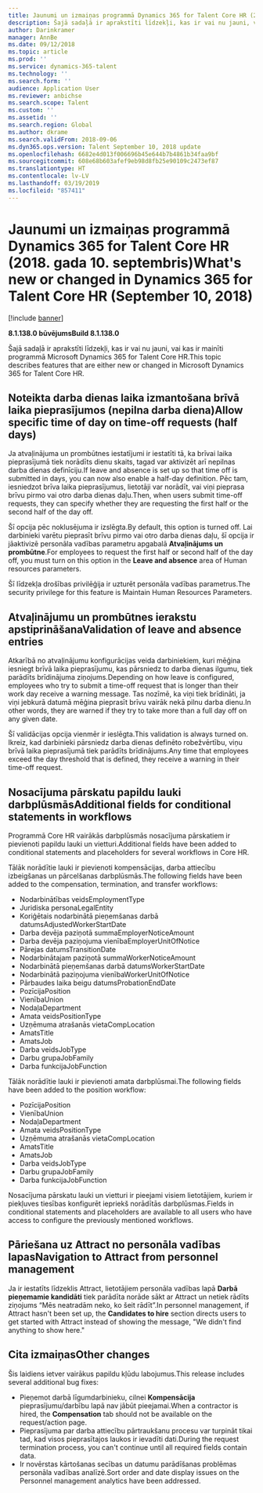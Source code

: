 ```yaml
---
title: Jaunumi un izmaiņas programmā Dynamics 365 for Talent Core HR (2018. gada 10. septembris)
description: Šajā sadaļā ir aprakstīti līdzekļi, kas ir vai nu jauni, vai kas ir mainīti programmā Microsoft Dynamics 365 for Talent Core HR.
author: Darinkramer
manager: AnnBe
ms.date: 09/12/2018
ms.topic: article
ms.prod: ''
ms.service: dynamics-365-talent
ms.technology: ''
ms.search.form: ''
audience: Application User
ms.reviewer: anbichse
ms.search.scope: Talent
ms.custom: ''
ms.assetid: ''
ms.search.region: Global
ms.author: dkrame
ms.search.validFrom: 2018-09-06
ms.dyn365.ops.version: Talent September 10, 2018 update
ms.openlocfilehash: 6682e4d013f006696b45e644b7b4861b34faa9bf
ms.sourcegitcommit: 608e68b603afef9eb98d8fb25e90109c2473ef87
ms.translationtype: HT
ms.contentlocale: lv-LV
ms.lasthandoff: 03/19/2019
ms.locfileid: "857411"
---
```

# <a name="whats-new-or-changed-in-dynamics-365-for-talent-core-hr-september-10-2018"></a><span data-ttu-id="19ec6-103">Jaunumi un izmaiņas programmā Dynamics 365 for Talent Core HR (2018. gada 10. septembris)</span><span class="sxs-lookup"><span data-stu-id="19ec6-103">What's new or changed in Dynamics 365 for Talent Core HR (September 10, 2018)</span></span>

[!include [banner](includes/banner.md)]

<span data-ttu-id="19ec6-104">**8.1.138.0 būvējums**</span><span class="sxs-lookup"><span data-stu-id="19ec6-104">**Build 8.1.138.0**</span></span>

<span data-ttu-id="19ec6-105">Šajā sadaļā ir aprakstīti līdzekļi, kas ir vai nu jauni, vai kas ir mainīti programmā Microsoft Dynamics 365 for Talent Core HR.</span><span class="sxs-lookup"><span data-stu-id="19ec6-105">This topic describes features that are either new or changed in Microsoft Dynamics 365 for Talent Core HR.</span></span>

## <a name="allow-specific-time-of-day-on-time-off-requests-half-days"></a><span data-ttu-id="19ec6-106">Noteikta darba dienas laika izmantošana brīvā laika pieprasījumos (nepilna darba diena)</span><span class="sxs-lookup"><span data-stu-id="19ec6-106">Allow specific time of day on time-off requests (half days)</span></span>

<span data-ttu-id="19ec6-107">Ja atvaļinājuma un prombūtnes iestatījumi ir iestatīti tā, ka brīvai laika pieprasījumā tiek norādīts dienu skaits, tagad var aktivizēt arī nepilnas darba dienas definīciju.</span><span class="sxs-lookup"><span data-stu-id="19ec6-107">If leave and absence is set up so that time off is submitted in days, you can now also enable a half-day definition.</span></span> <span data-ttu-id="19ec6-108">Pēc tam, iesniedzot brīva laika pieprasījumus, lietotāji var norādīt, vai viņi pieprasa brīvu pirmo vai otro darba dienas daļu.</span><span class="sxs-lookup"><span data-stu-id="19ec6-108">Then, when users submit time-off requests, they can specify whether they are requesting the first half or the second half of the day off.</span></span>

<span data-ttu-id="19ec6-109">Šī opcija pēc noklusējuma ir izslēgta.</span><span class="sxs-lookup"><span data-stu-id="19ec6-109">By default, this option is turned off.</span></span> <span data-ttu-id="19ec6-110">Lai darbinieki varētu pieprasīt brīvu pirmo vai otro darba dienas daļu, šī opcija ir jāaktivizē personāla vadības parametru apgabalā **Atvaļinājums un prombūtne**.</span><span class="sxs-lookup"><span data-stu-id="19ec6-110">For employees to request the first half or second half of the day off, you must turn on this option in the **Leave and absence** area of Human resources parameters.</span></span>

<span data-ttu-id="19ec6-111">Šī līdzekļa drošības privilēģija ir uzturēt personāla vadības parametrus.</span><span class="sxs-lookup"><span data-stu-id="19ec6-111">The security privilege for this feature is Maintain Human Resources Parameters.</span></span>

## <a name="validation-of-leave-and-absence-entries"></a><span data-ttu-id="19ec6-112">Atvaļinājumu un prombūtnes ierakstu apstiprināšana</span><span class="sxs-lookup"><span data-stu-id="19ec6-112">Validation of leave and absence entries</span></span>

<span data-ttu-id="19ec6-113">Atkarībā no atvaļinājumu konfigurācijas veida darbiniekiem, kuri mēģina iesniegt brīvā laika pieprasījumu, kas pārsniedz to darba dienas ilgumu, tiek parādīts brīdinājuma ziņojums.</span><span class="sxs-lookup"><span data-stu-id="19ec6-113">Depending on how leave is configured, employees who try to submit a time-off request that is longer than their work day receive a warning message.</span></span> <span data-ttu-id="19ec6-114">Tas nozīmē, ka viņi tiek brīdināti, ja viņi jebkurā datumā mēģina pieprasīt brīvu vairāk nekā pilnu darba dienu.</span><span class="sxs-lookup"><span data-stu-id="19ec6-114">In other words, they are warned if they try to take more than a full day off on any given date.</span></span>

<span data-ttu-id="19ec6-115">Šī validācijas opcija vienmēr ir ieslēgta.</span><span class="sxs-lookup"><span data-stu-id="19ec6-115">This validation is always turned on.</span></span> <span data-ttu-id="19ec6-116">Ikreiz, kad darbinieki pārsniedz darba dienas definēto robežvērtību, viņu brīvā laika pieprasījumā tiek parādīts brīdinājums.</span><span class="sxs-lookup"><span data-stu-id="19ec6-116">Any time that employees exceed the day threshold that is defined, they receive a warning in their time-off request.</span></span>

## <a name="additional-fields-for-conditional-statements-in-workflows"></a><span data-ttu-id="19ec6-117">Nosacījuma pārskatu papildu lauki darbplūsmās</span><span class="sxs-lookup"><span data-stu-id="19ec6-117">Additional fields for conditional statements in workflows</span></span>

<span data-ttu-id="19ec6-118">Programmā Core HR vairākās darbplūsmās nosacījuma pārskatiem ir pievienoti papildu lauki un vietturi.</span><span class="sxs-lookup"><span data-stu-id="19ec6-118">Additional fields have been added to conditional statements and placeholders for several workflows in Core HR.</span></span>

<span data-ttu-id="19ec6-119">Tālāk norādītie lauki ir pievienoti kompensācijas, darba attiecību izbeigšanas un pārcelšanas darbplūsmās.</span><span class="sxs-lookup"><span data-stu-id="19ec6-119">The following fields have been added to the compensation, termination, and transfer workflows:</span></span>

- <span data-ttu-id="19ec6-120">Nodarbinātības veids</span><span class="sxs-lookup"><span data-stu-id="19ec6-120">EmploymentType</span></span>
- <span data-ttu-id="19ec6-121">Juridiska persona</span><span class="sxs-lookup"><span data-stu-id="19ec6-121">LegalEntity</span></span>
- <span data-ttu-id="19ec6-122">Koriģētais nodarbinātā pieņemšanas darbā datums</span><span class="sxs-lookup"><span data-stu-id="19ec6-122">AdjustedWorkerStartDate</span></span>
- <span data-ttu-id="19ec6-123">Darba devēja paziņotā summa</span><span class="sxs-lookup"><span data-stu-id="19ec6-123">EmployerNoticeAmount</span></span>
- <span data-ttu-id="19ec6-124">Darba devēja paziņojuma vienība</span><span class="sxs-lookup"><span data-stu-id="19ec6-124">EmployerUnitOfNotice</span></span>
- <span data-ttu-id="19ec6-125">Pārejas datums</span><span class="sxs-lookup"><span data-stu-id="19ec6-125">TransitionDate</span></span>
- <span data-ttu-id="19ec6-126">Nodarbinātajam paziņotā summa</span><span class="sxs-lookup"><span data-stu-id="19ec6-126">WorkerNoticeAmount</span></span>
- <span data-ttu-id="19ec6-127">Nodarbinātā pieņemšanas darbā datums</span><span class="sxs-lookup"><span data-stu-id="19ec6-127">WorkerStartDate</span></span>
- <span data-ttu-id="19ec6-128">Nodarbinātā paziņojuma vienība</span><span class="sxs-lookup"><span data-stu-id="19ec6-128">WorkerUnitOfNotice</span></span>
- <span data-ttu-id="19ec6-129">Pārbaudes laika beigu datums</span><span class="sxs-lookup"><span data-stu-id="19ec6-129">ProbationEndDate</span></span>
- <span data-ttu-id="19ec6-130">Pozīcija</span><span class="sxs-lookup"><span data-stu-id="19ec6-130">Position</span></span>
- <span data-ttu-id="19ec6-131">Vienība</span><span class="sxs-lookup"><span data-stu-id="19ec6-131">Union</span></span>
- <span data-ttu-id="19ec6-132">Nodaļa</span><span class="sxs-lookup"><span data-stu-id="19ec6-132">Department</span></span>
- <span data-ttu-id="19ec6-133">Amata veids</span><span class="sxs-lookup"><span data-stu-id="19ec6-133">PositionType</span></span>
- <span data-ttu-id="19ec6-134">Uzņēmuma atrašanās vieta</span><span class="sxs-lookup"><span data-stu-id="19ec6-134">CompLocation</span></span>
- <span data-ttu-id="19ec6-135">Amats</span><span class="sxs-lookup"><span data-stu-id="19ec6-135">Title</span></span>
- <span data-ttu-id="19ec6-136">Amats</span><span class="sxs-lookup"><span data-stu-id="19ec6-136">Job</span></span>
- <span data-ttu-id="19ec6-137">Darba veids</span><span class="sxs-lookup"><span data-stu-id="19ec6-137">JobType</span></span>
- <span data-ttu-id="19ec6-138">Darbu grupa</span><span class="sxs-lookup"><span data-stu-id="19ec6-138">JobFamily</span></span>
- <span data-ttu-id="19ec6-139">Darba funkcija</span><span class="sxs-lookup"><span data-stu-id="19ec6-139">JobFunction</span></span>

<span data-ttu-id="19ec6-140">Tālāk norādītie lauki ir pievienoti amata darbplūsmai.</span><span class="sxs-lookup"><span data-stu-id="19ec6-140">The following fields have been added to the position workflow:</span></span>

- <span data-ttu-id="19ec6-141">Pozīcija</span><span class="sxs-lookup"><span data-stu-id="19ec6-141">Position</span></span>
- <span data-ttu-id="19ec6-142">Vienība</span><span class="sxs-lookup"><span data-stu-id="19ec6-142">Union</span></span>
- <span data-ttu-id="19ec6-143">Nodaļa</span><span class="sxs-lookup"><span data-stu-id="19ec6-143">Department</span></span>
- <span data-ttu-id="19ec6-144">Amata veids</span><span class="sxs-lookup"><span data-stu-id="19ec6-144">PositionType</span></span>
- <span data-ttu-id="19ec6-145">Uzņēmuma atrašanās vieta</span><span class="sxs-lookup"><span data-stu-id="19ec6-145">CompLocation</span></span>
- <span data-ttu-id="19ec6-146">Amats</span><span class="sxs-lookup"><span data-stu-id="19ec6-146">Title</span></span>
- <span data-ttu-id="19ec6-147">Amats</span><span class="sxs-lookup"><span data-stu-id="19ec6-147">Job</span></span>
- <span data-ttu-id="19ec6-148">Darba veids</span><span class="sxs-lookup"><span data-stu-id="19ec6-148">JobType</span></span>
- <span data-ttu-id="19ec6-149">Darbu grupa</span><span class="sxs-lookup"><span data-stu-id="19ec6-149">JobFamily</span></span>
- <span data-ttu-id="19ec6-150">Darba funkcija</span><span class="sxs-lookup"><span data-stu-id="19ec6-150">JobFunction</span></span>

<span data-ttu-id="19ec6-151">Nosacījuma pārskatu lauki un vietturi ir pieejami visiem lietotājiem, kuriem ir piekļuves tiesības konfigurēt iepriekš norādītās darbplūsmas.</span><span class="sxs-lookup"><span data-stu-id="19ec6-151">Fields in conditional statements and placeholders are available to all users who have access to configure the previously mentioned workflows.</span></span>

## <a name="navigation-to-attract-from-personnel-management"></a><span data-ttu-id="19ec6-152">Pāriešana uz Attract no personāla vadības lapas</span><span class="sxs-lookup"><span data-stu-id="19ec6-152">Navigation to Attract from personnel management</span></span>

<span data-ttu-id="19ec6-153">Ja ir iestatīts līdzeklis Attract, lietotājiem personāla vadības lapā **Darbā pieņemamie kandidāti** tiek parādīta norāde sākt ar Attract un netiek rādīts ziņojums “Mēs neatradām neko, ko šeit rādīt”.</span><span class="sxs-lookup"><span data-stu-id="19ec6-153">In personnel management, if Attract hasn't been set up, the **Candidates to hire** section directs users to get started with Attract instead of showing the message, "We didn't find anything to show here."</span></span>

## <a name="other-changes"></a><span data-ttu-id="19ec6-154">Cita izmaiņas</span><span class="sxs-lookup"><span data-stu-id="19ec6-154">Other changes</span></span>

<span data-ttu-id="19ec6-155">Šis laidiens ietver vairākus papildu kļūdu labojumus.</span><span class="sxs-lookup"><span data-stu-id="19ec6-155">This release includes several additional bug fixes:</span></span>

- <span data-ttu-id="19ec6-156">Pieņemot darbā līgumdarbinieku, cilnei **Kompensācija** pieprasījumu/darbību lapā nav jābūt pieejamai.</span><span class="sxs-lookup"><span data-stu-id="19ec6-156">When a contractor is hired, the **Compensation** tab should not be available on the request/action page.</span></span>
- <span data-ttu-id="19ec6-157">Pieprasījuma par darba attiecību pārtraukšanu procesu var turpināt tikai tad, kad visos pieprasītajos laukos ir ievadīti dati.</span><span class="sxs-lookup"><span data-stu-id="19ec6-157">During the request termination process, you can't continue until all required fields contain data.</span></span>
- <span data-ttu-id="19ec6-158">Ir novērstas kārtošanas secības un datumu parādīšanas problēmas personāla vadības analīzē.</span><span class="sxs-lookup"><span data-stu-id="19ec6-158">Sort order and date display issues on the Personnel management analytics have been addressed.</span></span>

